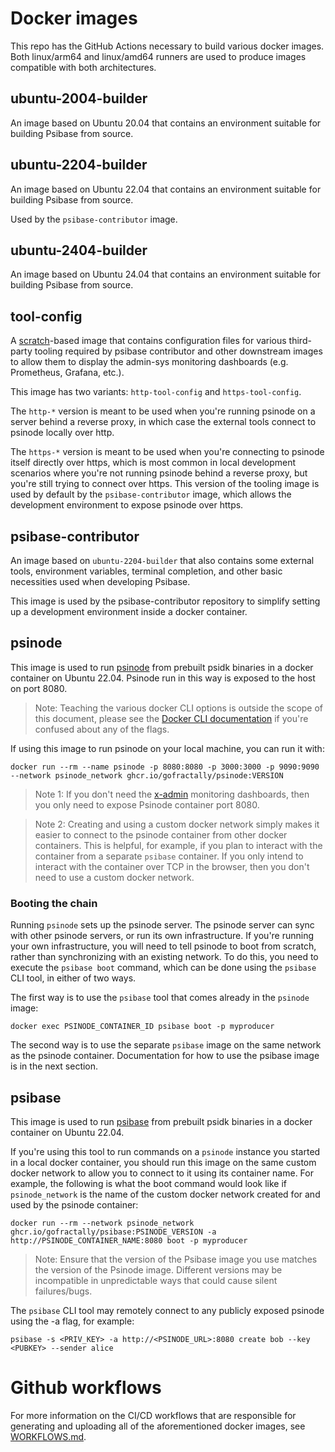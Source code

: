 # Docker images

This repo has the GitHub Actions necessary to build various docker images. Both linux/arm64 and linux/amd64 runners are used to produce images compatible with both architectures.

## ubuntu-2004-builder

An image based on Ubuntu 20.04 that contains an environment suitable for building Psibase from source.

## ubuntu-2204-builder

An image based on Ubuntu 22.04 that contains an environment suitable for building Psibase from source.

Used by the `psibase-contributor` image.

## ubuntu-2404-builder

An image based on Ubuntu 24.04 that contains an environment suitable for building Psibase from source.

## tool-config

A [scratch](https://hub.docker.com/_/scratch)-based image that contains configuration files for various third-party tooling required by psibase contributor and other downstream images to allow them to display the admin-sys monitoring dashboards (e.g. Prometheus, Grafana, etc.).

This image has two variants: `http-tool-config` and `https-tool-config`.

The `http-*` version is meant to be used when you're running psinode on a server behind a reverse proxy, in which case the external tools connect to psinode locally over http.

The `https-*` version is meant to be used when you're connecting to psinode itself directly over https, which is most common in local development scenarios where you're not running psinode behind a reverse proxy, but you're still trying to connect over https. This version of the tooling image is used by default by the `psibase-contributor` image, which allows the development environment to expose psinode over https.

## psibase-contributor

An image based on `ubuntu-2204-builder` that also contains some external tools, environment variables, terminal completion, and other basic necessities used when developing Psibase.

This image is used by the psibase-contributor repository to simplify setting up a development environment inside a docker container.

## psinode

This image is used to run [psinode](https://docs.psibase.io/run-infrastructure/cli/psinode.html) from prebuilt psidk binaries in a docker container on Ubuntu 22.04. Psinode run in this way is exposed to the host on port 8080.

> Note: Teaching the various docker CLI options is outside the scope of this document, please see the [Docker CLI documentation](https://docs.docker.com/engine/reference/commandline/cli/) if you're confused about any of the flags.

If using this image to run psinode on your local machine, you can run it with:

```
docker run --rm --name psinode -p 8080:8080 -p 3000:3000 -p 9090:9090 --network psinode_network ghcr.io/gofractally/psinode:VERSION
```
> Note 1: If you don't need the [x-admin](https://docs.psibase.io/default-apps/x-admin.html) monitoring dashboards, then you only need to expose Psinode container port 8080.

> Note 2: Creating and using a custom docker network simply makes it easier to connect to the psinode container from other docker containers. This is helpful, for example, if you plan to interact with the container from a separate `psibase` container. If you only intend to interact with the container over TCP in the browser, then you don't need to use a custom docker network.

### Booting the chain

Running `psinode` sets up the psinode server. The psinode server can sync with other psinode servers, or run its own infrastructure. If you're running your own infrastructure, you will need to tell psinode to boot from scratch, rather than synchronizing with an existing network. To do this, you need to execute the `psibase boot` command, which can be done using the `psibase` CLI tool, in either of two ways.

The first way is to use the `psibase` tool that comes already in the `psinode` image:
```
docker exec PSINODE_CONTAINER_ID psibase boot -p myproducer
```

The second way is to use the separate `psibase` image on the same network as the psinode container. Documentation for how to use the psibase image is in the next section.

## psibase

This image is used to run [psibase](https://docs.psibase.io/run-infrastructure/cli/psibase.html) from prebuilt psidk binaries in a docker container on Ubuntu 22.04.

If you're using this tool to run commands on a `psinode` instance you started in a local docker container, you should run this image on the same custom docker network to allow you to connect to it using its container name. For example, the following is what the boot command would look like if `psinode_network` is the name of the custom docker network created for and used by the psinode container:

```
docker run --rm --network psinode_network ghcr.io/gofractally/psibase:PSINODE_VERSION -a http://PSINODE_CONTAINER_NAME:8080 boot -p myproducer
```

> Note: Ensure that the version of the Psibase image you use matches the version of the Psinode image. Different versions may be incompatible in unpredictable ways that could cause silent failures/bugs.

The `psibase` CLI tool may remotely connect to any publicly exposed psinode using the -a flag, for example:

```
psibase -s <PRIV_KEY> -a http://<PSINODE_URL>:8080 create bob --key <PUBKEY> --sender alice
```

# Github workflows

For more information on the CI/CD workflows that are responsible for generating and uploading all of the aforementioned docker images, see [WORKFLOWS.md](./WORKFLOWS.md).
